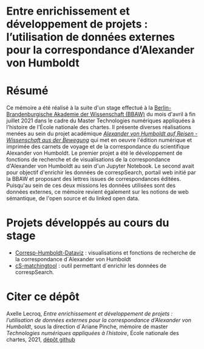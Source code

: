 # Entre enrichissement et développement de projets : l’utilisation de données externes pour la correspondance d’Alexander von Humboldt

# Résumé
Ce mémoire a été réalisé à la suite d'un stage effectué à la [Berlin-Brandenburgische Akademie der Wissenschaft (BBAW)](https://www.bbaw.de/) du mois d'avril à fin juillet 2021 dans le cadre du Master Technologies numériques appliquées à l'histoire de l'École nationale des chartes. Il présente diverses réalisations menées au sein du projet académique [_Alexander von Humboldt auf Reisen - Wissenschaft aus der Bewegung_](https://edition-humboldt.de) qui met en oeuvre l'édition numérique et imprimée des carnets de voyage et de la correspondance du scientifique Alexander von Humboldt. Le premier projet a été le développement de fonctions de recherche et de visualisations de la correspondance d'Alexander von Humboldt au sein d'un Jupyter Notebook. Le second avait pour objectif d'enrichir les données de correspSearch, portail web initié par la BBAW et proposant des lettres issues de correspondances éditées. Puisqu'au sein de ces deux missions les données utilisées sont des données externes, ce mémoire revient également sur les notions de web sémantique, de l'open source et du linked open data.

# Projets développés au cours du stage
- [Corresp-Humboldt-Dataviz](https://github.com/edition-humboldt-collection/corresp-humboldt-dataviz) : visualisations et fonctions de recherche de la correspondance d´Alexander von Humboldt
- [cS-matchingtool](https://github.com/edition-humboldt-collection/cS-matchingtool) : outil permettant d´enrichir les données de correspSearch.

# Citer ce dépôt
Axelle Lecroq, _Entre enrichissement et développement de projets : l’utilisation de données externes pour la correspondance d’Alexander von Humboldt_, sous la direction d´Ariane Pinche, mémoire de master _Technologies numériques appliquées à l´histoire_, École nationale des chartes, 2021, [dépôt github](https://github.com/axellelecroq/masterthesis_tnah/)
